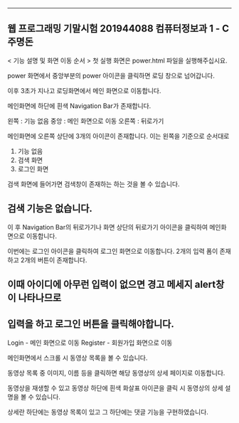 ---------------------------------
웹 프로그래밍 기말시험
201944088 컴퓨터정보과 1 - C 주명돈
---------------------------------

< 기능 설명 및 화면 이동 순서 >
첫 실행 화면은 power.html 파일을 실행해주십시요.

power 화면에서 중앙부분의 power 아이콘을 클릭하면 
로딩 창으로 넘어갑니다.

이후 3초가 지나고 로딩화면에서 메인 화면으로 이동합니다.

메인화면에 하단에 흰색 Navigation Bar가 존재합니다.

왼쪽 : 기능 없음
중앙 : 메인 화면으로 이동
오른쪽 : 뒤로가기

메인화면에 오른쪽 상단에 3개의 아이콘이 존재합니다.
이는 왼쪽을 기준으로 순서대로

1. 기능 없음
2. 검색 화면
3. 로그인 화면

검색 화면에 들어가면 검색창이 존재하는 하는 것을 볼 수 있습니다.
## 검색 기능은 없습니다.

이 후 Navigation Bar의 뒤로가기나 화면 상단의 뒤로가기 아이콘을
클릭하여 메인화면으로 이동합니다.

이번에는 로그인 아이콘을 클릭하여 로그인 화면으로 이동합니다.
2개의 입력 폼이 존재하고 2개의 버튼이 존재합니다.
## 이때 아이디에 아무런 입력이 없으면 경고 메세지 alert창이 나타나므로
## 입력을 하고 로그인 버튼을 클릭해야합니다.

Login - 메인 화면으로 이동
Register - 회원가입 화면으로 이동

메인화면에서 스크롤 시 동영상 목록을 볼 수 있습니다.

동영상 목록 중 이미지, 이름 등을 클릭하면 해당 동영상의 상세 페이지로
이동합니다.

동영상을 재생할 수 있고 동영상 하단에 흰색 화살표 아이콘을 클릭 시
동영상의 상세 설명을 볼 수 있습니다.

상세란 하단에는 동영상 목록이 있고 그 하단에는 댓글 기능을 구현하였습니다.
